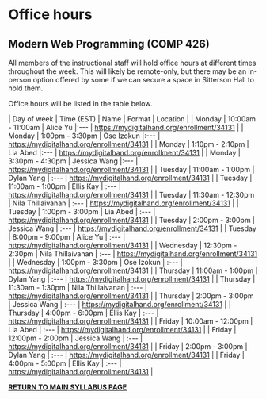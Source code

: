 # Office hours

## Modern Web Programming (COMP 426)

All members of the instructional staff will hold office hours at different times throughout the week. 
This will likely be remote-only, but there may be an in-person option offered by some if we can secure a space in Sitterson Hall to hold them.

Office hours will be listed in the table below.

| Day of week | Time (EST) | Name | Format | Location | 
| Monday | 10:00am - 11:00am | Alice Yu |:--- | https://mydigitalhand.org/enrollment/34131 |
| Monday | 1:00pm - 3:30pm | Ose Izokun |:--- | https://mydigitalhand.org/enrollment/34131 |
| Monday | 1:10pm - 2:10pm | Lia Abed |:--- | https://mydigitalhand.org/enrollment/34131 |
| Monday | 3:30pm - 4:30pm | Jessica Wang |:--- | https://mydigitalhand.org/enrollment/34131 |
| Tuesday | 11:00am - 1:00pm | Dylan Yang | :--- | https://mydigitalhand.org/enrollment/34131 |
| Tuesday | 11:00am - 1:00pm | Ellis Kay | :--- | https://mydigitalhand.org/enrollment/34131 |
| Tuesday | 11:30am - 12:30pm | Nila Thillaivanan | :--- | https://mydigitalhand.org/enrollment/34131 |
| Tuesday | 1:00pm - 3:00pm | Lia Abed | :--- | https://mydigitalhand.org/enrollment/34131 |
| Tuesday | 2:00pm - 3:00pm | Jessica Wang | :--- | https://mydigitalhand.org/enrollment/34131 |
| Tuesday | 8:00pm - 9:00pm | Alice Yu | :--- | https://mydigitalhand.org/enrollment/34131 |
| Wednesday | 12:30pm - 2:30pm | Nila Thillaivanan | :--- | https://mydigitalhand.org/enrollment/34131 |
| Wednesday | 1:00pm - 3:30pm | Ose Izokun | :--- | https://mydigitalhand.org/enrollment/34131 |
| Thursday | 11:00am - 1:00pm | Dylan Yang | :--- | https://mydigitalhand.org/enrollment/34131 |
| Thursday | 11:30am - 1:30pm | Nila Thillaivanan | :--- | https://mydigitalhand.org/enrollment/34131 |
| Thursday | 2:00pm - 3:00pm | Jessica Wang | :--- | https://mydigitalhand.org/enrollment/34131 |
| Thursday | 4:00pm - 6:00pm | Ellis Kay | :--- | https://mydigitalhand.org/enrollment/34131 |
| Friday | 10:00am - 12:00pm | Lia Abed | :--- | https://mydigitalhand.org/enrollment/34131 |
| Friday | 12:00pm - 2:00pm | Jessica Wang | :--- | https://mydigitalhand.org/enrollment/34131 |
| Friday | 2:00pm - 3:00pm | Dylan Yang | :--- | https://mydigitalhand.org/enrollment/34131 |
| Friday | 4:00pm - 5:00pm | Ellis Kay | :--- | https://mydigitalhand.org/enrollment/34131 |

[**RETURN TO MAIN SYLLABUS PAGE**](https://github.com/comp426-2022-fall/syllabus/blob/main/README.md#instructional-staff)
